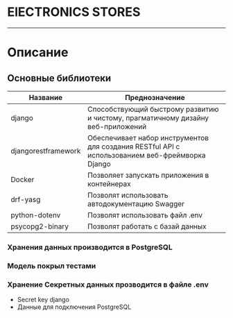# ElECTRONICS STORES

***

# Описание

## Основные библиотеки

| Название            | Преднозначение                                                                                  |
|---------------------|-------------------------------------------------------------------------------------------------|
| django              | Cпособствующий быстрому развитию и чистому, прагматичному дизайну веб-приложений                |
| djangorestframework | Обеспечивает набор инструментов для создания RESTful API с использованием веб-фреймворка Django |
| Docker              | Позволяет запускать приложения в контейнерах                                                    |
| drf-yasg            | Позволят использовать автодокументацию Swagger                                                  |
| python-dotenv       | Позволят использовать файл .env                                                                 |
| psycopg2-binary     | Позволят работать с базай данных                                                                |


### Хранения данных производится в PostgreSQL

### Модель покрыл тестами

### Хранение Секретных данных прозводится в файле .env
+ Secret key django
+ Данные для подключения PostgreSQL